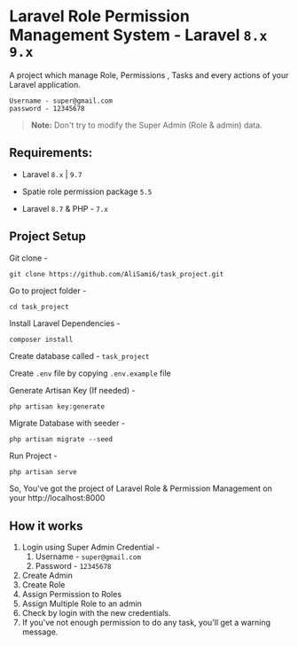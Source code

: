 # Laravel Role Permission Management System - Laravel `8.x` `9.x`

A project which manage Role, Permissions , Tasks and every actions of your Laravel application. 

```
Username - super@gmail.com
password - 12345678
```
> **Note:** Don't try to modify the Super Admin (Role & admin) data.

## Requirements:
- Laravel `8.x` | `9.7`
- Spatie role permission package  `5.5`




- Laravel `8.7` & PHP - `7.x`


## Project Setup
Git clone -
```console
git clone https://github.com/AliSami6/task_project.git
```

Go to project folder -
```console
cd task_project
```

Install Laravel Dependencies -
```console
composer install
```

Create database called - `task_project`

Create `.env` file by copying `.env.example` file

Generate Artisan Key (If needed) -
```console
php artisan key:generate
```

Migrate Database with seeder -
```console
php artisan migrate --seed
```

Run Project -
```php
php artisan serve
```


So, You've got the project of Laravel Role & Permission Management on your http://localhost:8000

## How it works
1. Login using Super Admin Credential -
    1. Username - `super@gmail.com`
    1. Password - `12345678`
2. Create Admin
3. Create Role
4. Assign Permission to Roles
5. Assign Multiple Role to an admin
6. Check by login with the new credentials.
7. If you've not enough permission to do any task, you'll get a warning message.



